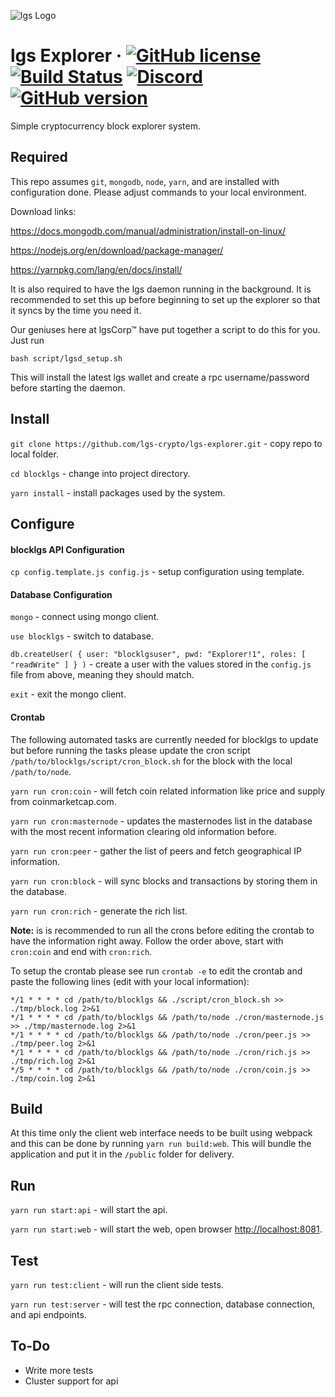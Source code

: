 ![lgs Logo](https://lgscrypto.com/wp-content/uploads/2018/04/blocklgsexplorer.svg)

lgs Explorer
&middot;
[![GitHub license](https://img.shields.io/github/license/lgs-crypto/lgs-explorer.svg)](https://github.com/lgs-crypto/lgs-explorer/blob/master/COPYING) [![Build Status](https://travis-ci.org/lgs-crypto/lgs-explorer.svg?branch=master)](https://travis-ci.org/lgs-crypto/lgs-explorer) [![Discord](https://img.shields.io/discord/374271866308919296.svg)](https://discord.me/lgscrypto) [![GitHub version](https://badge.fury.io/gh/lgs-crypto%2Flgs-explorer.svg)](https://badge.fury.io/gh/lgs-crypto%2Flgs-explorer)
=====

Simple cryptocurrency block explorer system.

## Required
This repo assumes `git`, `mongodb`, `node`, `yarn`, and are installed with configuration done.  Please adjust commands to your local environment. 

Download links:

https://docs.mongodb.com/manual/administration/install-on-linux/

https://nodejs.org/en/download/package-manager/

https://yarnpkg.com/lang/en/docs/install/

It is also required to have the lgs daemon running in the background. It is recommended to set this up before beginning to set up the explorer so that it syncs by the time you need it.

Our geniuses here at lgsCorp™ have put together a script to do this for you. Just run

`bash script/lgsd_setup.sh`

This will install the latest lgs wallet and create a rpc username/password before starting the daemon.

## Install
`git clone https://github.com/lgs-crypto/lgs-explorer.git` - copy repo to local folder.

`cd blocklgs` - change into project directory.

`yarn install` - install packages used by the system.

## Configure
#### blocklgs API Configuration
`cp config.template.js config.js` - setup configuration using template.

#### Database Configuration
`mongo` - connect using mongo client.

`use blocklgs` - switch to database.

`db.createUser( { user: "blocklgsuser", pwd: "Explorer!1", roles: [ "readWrite" ] } )` - create a user with the values stored in the `config.js` file from above, meaning they should match.

`exit` - exit the mongo client.

#### Crontab
The following automated tasks are currently needed for blocklgs to update but before running the tasks please update the cron script `/path/to/blocklgs/script/cron_block.sh` for the block with the local `/path/to/node`.

`yarn run cron:coin` - will fetch coin related information like price and supply from coinmarketcap.com.

`yarn run cron:masternode` - updates the masternodes list in the database with the most recent information clearing old information before.

`yarn run cron:peer` - gather the list of peers and fetch geographical IP information.

`yarn run cron:block` - will sync blocks and transactions by storing them in the database.

`yarn run cron:rich` - generate the rich list.

__Note:__ is is recommended to run all the crons before editing the crontab to have the information right away.  Follow the order above, start with `cron:coin` and end with `cron:rich`.

To setup the crontab please see run `crontab -e` to edit the crontab and paste the following lines (edit with your local information):
```
*/1 * * * * cd /path/to/blocklgs && ./script/cron_block.sh >> ./tmp/block.log 2>&1
*/1 * * * * cd /path/to/blocklgs && /path/to/node ./cron/masternode.js >> ./tmp/masternode.log 2>&1
*/1 * * * * cd /path/to/blocklgs && /path/to/node ./cron/peer.js >> ./tmp/peer.log 2>&1
*/1 * * * * cd /path/to/blocklgs && /path/to/node ./cron/rich.js >> ./tmp/rich.log 2>&1
*/5 * * * * cd /path/to/blocklgs && /path/to/node ./cron/coin.js >> ./tmp/coin.log 2>&1
```

## Build
At this time only the client web interface needs to be built using webpack and this can be done by running `yarn run build:web`.  This will bundle the application and put it in the `/public` folder for delivery.

## Run
`yarn run start:api` - will start the api.

`yarn run start:web` - will start the web, open browser [http://localhost:8081](http://localhost:8081).

## Test
`yarn run test:client` - will run the client side tests.

`yarn run test:server` - will test the rpc connection, database connection, and api endpoints.

## To-Do
- Write more tests
- Cluster support for api
